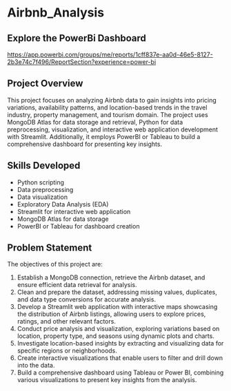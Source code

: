 # Airbnb_Analysis

## Explore the PowerBi Dashboard
https://app.powerbi.com/groups/me/reports/1cff837e-aa0d-46e5-8127-2b3e74c7f496/ReportSection?experience=power-bi


## Project Overview

This project focuses on analyzing Airbnb data to gain insights into pricing variations, availability patterns, and location-based trends in the travel industry, property management, and tourism domain. The project uses MongoDB Atlas for data storage and retrieval, Python for data preprocessing, visualization, and interactive web application development with Streamlit. Additionally, it employs PowerBI or Tableau to build a comprehensive dashboard for presenting key insights.

## Skills Developed

- Python scripting
- Data preprocessing
- Data visualization
- Exploratory Data Analysis (EDA)
- Streamlit for interactive web application
- MongoDB Atlas for data storage
- PowerBI or Tableau for dashboard creation

## Problem Statement

The objectives of this project are:

1. Establish a MongoDB connection, retrieve the Airbnb dataset, and ensure efficient data retrieval for analysis.
2. Clean and prepare the dataset, addressing missing values, duplicates, and data type conversions for accurate analysis.
3. Develop a Streamlit web application with interactive maps showcasing the distribution of Airbnb listings, allowing users to explore prices, ratings, and other relevant factors.
4. Conduct price analysis and visualization, exploring variations based on location, property type, and seasons using dynamic plots and charts.
5. Investigate location-based insights by extracting and visualizing data for specific regions or neighborhoods.
6. Create interactive visualizations that enable users to filter and drill down into the data.
7. Build a comprehensive dashboard using Tableau or Power BI, combining various visualizations to present key insights from the analysis.
